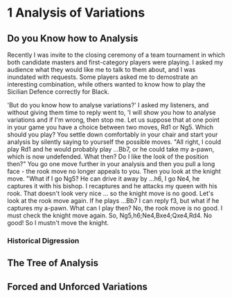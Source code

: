 # 1 Analysis of Variations
## Do you Know how to Analysis
Recently I was invite to the closing ceremony of a team tournament in which both candidate masters and first-category players were playing. I asked my audience what they would like me to talk to them about, and I was inundated with requests. Some players asked me to demostrate an interesting combination, while others wanted to know how to play the Sicilian Defence correctly for Black.

'But do you know how to analyse variations?' I asked my listeners, and without giving them time to reply went to, 'I will show you how to analyse variations and if I'm wrong, then stop me. Let us suppose that at one point in your game you have a choice between two moves, Rd1 or Ng5. Which should you play? You settle down comfortably in your chair and start your analysis by silently saying to yourself the possible moves. "All right, I could play Rd1 and he would probably play ...Bb7, or he could take my a-pawn, which is now undefended. What then? Do I like the look of the position then?" You go one move further in your analysis and then you pull a long face - the rook move no longer appeals to you. Then you look at the knight move. "What if I go Ng5? He can drive it away by ...h6, I go Ne4, he captures it with his bishop. I recaptures and he attacks my queen with his rook. That doesn't look very nice ... so the knight move is no good. Let's look at the rook move again. If he plays ...Bb7 I can reply f3, but what if he captures my a-pawn. What can I play then? No, the rook move is no good. I must check the knight move again. So, Ng5,h6;Ne4,Bxe4;Qxe4,Rd4. No good! So I mustn't move the knight. 

### Historical Digression
## The Tree of Analysis
## Forced and Unforced Variations
